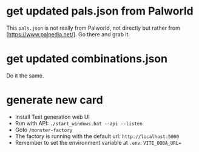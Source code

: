 # get updated pals.json from Palworld

This `pals.json` is not really from Palworld, not directly but rather from [https://www.palpedia.net/]. Go there and grab it.

# get updated combinations.json

Do it the same.

# generate new card

- Install Text generation web UI
- Run with API: `./start_windows.bat --api --listen`
- Goto `/monster-factory`
- The factory is running with the default url: `http://localhost:5000`
- Remember to set the environment variable at `.env`: `VITE_OOBA_URL=`
